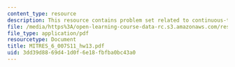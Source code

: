 ```yaml
---
content_type: resource
description: This resource contains problem set related to continuous-time modulation.
file: /media/https%3A/open-learning-course-data-rc.s3.amazonaws.com/res-6-007-signals-and-systems-spring-2011/3dd39d8869d41d0f6e18fbfba0bc43a0_MITRES_6_007S11_hw13.pdf
file_type: application/pdf
resourcetype: Document
title: MITRES_6_007S11_hw13.pdf
uid: 3dd39d88-69d4-1d0f-6e18-fbfba0bc43a0
---
```


